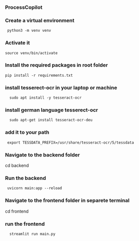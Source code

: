 ### ProcessCopilot

### Create a virtual environment
```
 python3 -m venv venv
```
### Activate it 
```
source venv/bin/activate
```

### Install the required packages in root folder
```
pip install -r requirements.txt
```

### install tesserect-ocr in your laptop or machine 
```
  sudo apt install -y tesseract-ocr
```
### install german language tesserect-ocr 
```
  sudo apt-get install tesseract-ocr-deu
```
### add it to your path 
```
 export TESSDATA_PREFIX=/usr/share/tesseract-ocr/5/tessdata
```
 
### Navigate to the backend folder
 cd backend 
### Run the backend 
```
 uvicorn main:app --reload
```

### Navigate to the frontend folder in separete terminal 
 cd frontend
### run the frontend 
```
  streamlit run main.py
```  








